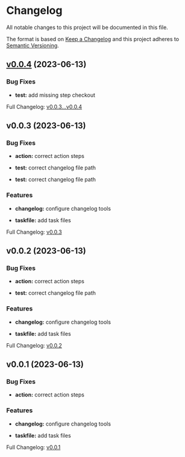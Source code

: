 # Changelog

All notable changes to this project will be documented in this file.

The format is based on [Keep a Changelog](http://keepachangelog.com/en/1.0.0/) and this project adheres to [Semantic Versioning](http://semver.org).

## [v0.0.4](https://github.com/ghacts/gitflow/compare/v0.0.3...v0.0.4) (2023-06-13)

### Bug Fixes

- **test:** add missing step checkout

Full Changelog: [v0.0.3...v0.0.4](https://github.com/ghacts/gitflow/compare/v0.0.3...v0.0.4)

## v0.0.3 (2023-06-13)

### Bug Fixes

- **action:** correct action steps

- **test:** correct changelog file path

- **test:** correct changelog file path

### Features

- **changelog:** configure changelog tools

- **taskfile:** add task files

Full Changelog: [v0.0.3](https://github.com/ghacts/gitflow/commits/v0.0.3)

## v0.0.2 (2023-06-13)

### Bug Fixes

- **action:** correct action steps

- **test:** correct changelog file path

### Features

- **changelog:** configure changelog tools

- **taskfile:** add task files

Full Changelog: [v0.0.2](https://github.com/ghacts/gitflow/commits/v0.0.2)

## v0.0.1 (2023-06-13)

### Bug Fixes

- **action:** correct action steps

### Features

- **changelog:** configure changelog tools

- **taskfile:** add task files

Full Changelog: [v0.0.1](https://github.com/ghacts/gitflow/commits/v0.0.1)
